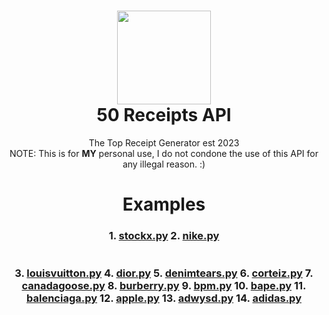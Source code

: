 <h1 align="center">
	<img src="https://50receipts.com/img/50s.png" width="150px"><br>
    50 Receipts API
</h1>
<p align="center">
	The Top Receipt Generator est 2023<br>NOTE: This is for <b>MY</b> personal use, I do not condone the use of this API for any illegal reason. :)</br>
</p>
</h1>

<h1 align="center">
	Examples
</h1>
<h3 align="center">
	1. <a href='https://github.com/fin702106/50-Receipts-API/blob/main/examples/stockx.py'>stockx.py</a>
	2. <a href='https://github.com/fin702106/50-Receipts-API/blob/main/examples/nike.py'>nike.py</a><br><br><br>
	3. <a href='https://github.com/fin702106/50-Receipts-API/blob/main/examples/louisvuitton.py'>louisvuitton.py</a>
	4. <a href='https://github.com/fin702106/50-Receipts-API/blob/main/examples/dior.py'>dior.py</a>
	5. <a href='https://github.com/fin702106/50-Receipts-API/blob/main/examples/denimtears.py'>denimtears.py</a>
	6. <a href='https://github.com/fin702106/50-Receipts-API/blob/main/examples/corteiz.py'>corteiz.py</a>
	7. <a href='https://github.com/fin702106/50-Receipts-API/blob/main/examples/canadagoose.py'>canadagoose.py</a>
	8. <a href='https://github.com/fin702106/50-Receipts-API/blob/main/examples/burberry.py'>burberry.py</a>
	9. <a href='https://github.com/fin702106/50-Receipts-API/blob/main/examples/bpm.py'>bpm.py</a>
	10. <a href='https://github.com/fin702106/50-Receipts-API/blob/main/examples/bape.py'>bape.py</a>
	11. <a href='https://github.com/fin702106/50-Receipts-API/blob/main/examples/balenciaga.py'>balenciaga.py</a>
	12. <a href='https://github.com/fin702106/50-Receipts-API/blob/main/examples/apple.py'>apple.py</a>
	13. <a href='https://github.com/fin702106/50-Receipts-API/blob/main/examples/adwysd.py'>adwysd.py</a>
	14. <a href='https://github.com/fin702106/50-Receipts-API/blob/main/examples/adidas.py'>adidas.py</a>
</h3>
